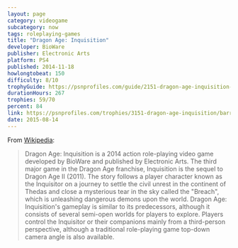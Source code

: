 ```yaml
---
layout: page
category: videogame
subcategory: now
tags: roleplaying-games
title: "Dragon Age: Inquisition"
developer: BioWare
publisher: Electronic Arts
platform: PS4
published: 2014-11-18
howlongtobeat: 150
difficulty: 8/10
trophyGuide: https://psnprofiles.com/guide/2151-dragon-age-inquisition-trophy-guide
durationHours: 267
trophies: 59/70
percent: 84
link: https://psnprofiles.com/trophies/3151-dragon-age-inquisition/barrelofjuice
date: 2015-08-14
---
```


From [Wikipedia](https://en.wikipedia.org/wiki/Dragon_Age:_Inquisition):

> Dragon Age: Inquisition is a 2014 action role-playing video game developed by BioWare and published by Electronic Arts. The third major game in the Dragon Age franchise, Inquisition is the sequel to Dragon Age II (2011). The story follows a player character known as the Inquisitor on a journey to settle the civil unrest in the continent of Thedas and close a mysterious tear in the sky called the "Breach", which is unleashing dangerous demons upon the world. Dragon Age: Inquisition's gameplay is similar to its predecessors, although it consists of several semi-open worlds for players to explore. Players control the Inquisitor or their companions mainly from a third-person perspective, although a traditional role-playing game top-down camera angle is also available.
